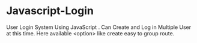 # Javascript-Login
User Login System Using JavaScript . Can Create and Log in Multiple User at this time. Here available &lt;option> like create easy to group route. 
